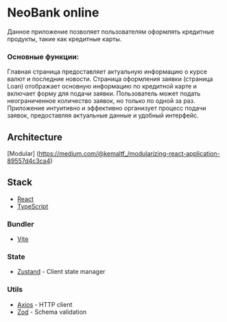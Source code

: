 # NeoBank online
Данное приложение позволяет пользователям оформлять кредитные продукты, такие как кредитные карты.

### Основные функции:

Главная страница предоставляет актуальную информацию о курсе валют и последние новости.
Страница оформления заявки (страница Loan) отображает основную информацию по кредитной карте и включает форму для подачи заявки.
Пользователь может подать неограниченное количество заявок, но только по одной за раз.
Приложение интуитивно и эффективно организует процесс подачи заявок, предоставляя актуальные данные и удобный интерфейс.

## Architecture

[Modular] (https://medium.com/@kemaltf_/modularizing-react-application-89557d4c3ca4)

## Stack

+ [React](https://react.dev/learn)
+ [TypeScript](https://www.typescriptlang.org/docs/handbook/typescript-in-5-minutes.html)

### Bundler

+ [Vite](https://vitejs.dev/config/shared-options.html)

### State

+ [Zustand](https://docs.pmnd.rs/zustand/getting-started/introduction) - Client state manager


### Utils

+ [Axios](https://axios-http.com/ru/docs/api_intro) - HTTP client
+ [Zod](https://zod.dev/) - Schema validation
